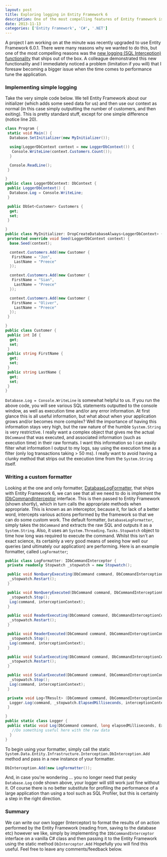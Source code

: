 ```yaml
---
layout: post
title: Exploring logging in Entity Framework 6
description: One of the most compelling features of Entity framework is the new logging (SQL Interception) functionality that ships out of the box.
date: 2013-11-13
categories: ['Entity Framework', 'C#', '.NET']
---
```


A project I am working on at the minute was recently upgraded to use Entity Framework 6.0.1\. There were many reasons why we wanted to do this, but one of the most compelling reasons was the [new logging (SQL Interception) functionality](http://entityframework.codeplex.com/wikipage?title=Interception 'Entity Framework 6 SQL Interception') that ships out of the box. A colleague demonstrated this new functionality and I immediately noticed a problem (limitation if you will) that I foresaw becoming a bigger issue when the time comes to performance tune the application.

### Implementing simple logging

Take the very simple code below. We tell Entity Framework about our initializer (which adds some seed data for us) and then use our context as normal (in this case simply outputting the number of customers, and then exiting). This is pretty standard stuff, except for one simple difference (notice line 20).

```csharp
class Program {
 static void Main() {
  Database.SetInitializer(new MyInitializer());

  using(LoggerDbContext context = new LoggerDbContext()) {
   Console.WriteLine(context.Customers.Count());
  }

  Console.ReadLine();
 }

}
public class LoggerDbContext: DbContext {
 public LoggerDbContext() {
  Database.Log = Console.WriteLine;
 }

 public DbSet<Customer> Customers {
  get;
  set;
 }

}
public class MyInitializer: DropCreateDatabaseAlways<LoggerDbContext> {
 protected override void Seed(LoggerDbContext context) {
  base.Seed(context);

  context.Customers.Add(new Customer {
   FirstName = "Jon",
    LastName = "Preece"
  });

  context.Customers.Add(new Customer {
   FirstName = "Sian",
    LastName = "Preece"
  });

  context.Customers.Add(new Customer {
   FirstName = "Oliver",
    LastName = "Preece"
  });
 }

}
public class Customer {
 public int Id {
  get;
  set;
 }
 public string FirstName {
  get;
  set;
 }
 public string LastName {
  get;
  set;
 }
}
```

`Database.Log = Console.WriteLine` is somewhat helpful to us. If you run the above code, you will see various SQL statements outputted to the console window, as well as execution time and/or any error information. At first glance this is all useful information, but what about when your application grows and/or becomes more complex? Well the importance of having this information stays very high, but the raw nature of the humble `System.String` is very restrictive. I really want a complex object that gives me the actual `DbCommand` that was executed, and associated information (such as execution time) in their raw formats. I want this information so I can easily filter what information I output to my logs, say using the execution time as a filter (only log transactions taking > 50 ms). I really want to avoid having a clunky method that strips out the execution time from the `System.String` itself.

### Writing a custom formatter

Looking at the one and only formatter, [DatabaseLogFormatter](http://entityframework.codeplex.com/SourceControl/latest#src/EntityFramework/Infrastructure/Interception/DatabaseLogFormatter.cs), that ships with Entity Framework 6, we can see that all we need to do is implement the [IDbCommandInterceptor](http://entityframework.codeplex.com/SourceControl/latest#src/EntityFramework/Infrastructure/Interception/IDbCommandInterceptor.cs) interface. This is then passed to Entity Framework (shown shortly), which in turn calls the appropriate methods when appropriate. This is known as an interceptor, because it, for lack of a better word, intercepts various actions performed by the framework so that we can do some custom work. The default formatter, `DatabaseLogFormatter`, simply takes the `DbCommand` and extracts the raw SQL and outputs it as a `System.String`. Also, it uses an `System.Threading.Tasks.Stopwatch` object to time how long was required to execute the command. Whilst this isn't an exact science, its certainly a very good means of seeing how well our queries (and ultimately our application) are performing. Here is an example formatter, called `LogFormatter`;

```csharp
public class LogFormatter: IDbCommandInterceptor {
 private readonly Stopwatch _stopwatch = new Stopwatch();

 public void NonQueryExecuting(DbCommand command, DbCommandInterceptionContext<int> interceptionContext) {
  _stopwatch.Restart();
 }

 public void NonQueryExecuted(DbCommand command, DbCommandInterceptionContext<int> interceptionContext) {
  _stopwatch.Stop();
  Log(command, interceptionContext);
 }

 public void ReaderExecuting(DbCommand command, DbCommandInterceptionContext<DbDataReader> interceptionContext) {
  _stopwatch.Restart();
 }

 public void ReaderExecuted(DbCommand command, DbCommandInterceptionContext<DbDataReader> interceptionContext) {
  _stopwatch.Stop();
  Log(command, interceptionContext);
 }

 public void ScalarExecuting(DbCommand command, DbCommandInterceptionContext<object> interceptionContext) {
  _stopwatch.Restart();
 }

 public void ScalarExecuted(DbCommand command, DbCommandInterceptionContext<object> interceptionContext) {
  _stopwatch.Stop();
  Log(command, interceptionContext);
 }

 private void Log<TResult> (DbCommand command, DbCommandInterceptionContext<TResult> interceptionContext) {
  Logger.Log(command, _stopwatch.ElapsedMilliseconds, interceptionContext.Exception);
 }

}
public static class Logger {
 public static void Log(DbCommand command, long elapsedMilliseconds, Exception exception) {
   //Do something useful here with the raw data
  }
}
```

To begin using your formatter, simply call the static `System.Data.Entity.Infrastructure.Interception.DbInterception.Add` method and pass in a new instance of your formatter.

```csharp
DbInterception.Add(new LogFormatter());
```

And, in case you're wondering ... you no longer need that pesky `Database.Log` code shown above, your logger will still work just fine without it. Of course there is no better substitute for profiling the performance of a large application than using a tool such as SQL Profiler, but this is certainly a step in the right direction.

### Summary

We can write our own logger (Interceptor) to format the results of on action performed by the Entity Framework (reading from, saving to the database etc) however we like, simply by implementing the `IDbCommandInterceptor` interface on a vanilla C# class and then passing it to the Entity Framework using the static method `DbInterceptor.Add` Hopefully you will find this useful. Feel free to leave any comments/feedback below.

